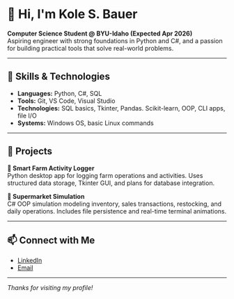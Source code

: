 # 👋 Hi, I'm Kole S. Bauer

**Computer Science Student @ BYU-Idaho (Expected Apr 2026)**  
Aspiring engineer with strong foundations in Python and C#, and a passion for building practical tools that solve real-world problems.

---

## 🔧 Skills & Technologies

- **Languages:** Python, C#, SQL
- **Tools:** Git, VS Code, Visual Studio
- **Technologies:** SQL basics, Tkinter, Pandas. Scikit-learn, OOP, CLI apps, file I/O
- **Systems:** Windows OS, basic Linux commands

---

## 🚀 Projects

**🔹 Smart Farm Activity Logger**  
Python desktop app for logging farm operations and activities. Uses structured data storage, Tkinter GUI, and plans for database integration.

**🔹 Supermarket Simulation**  
C# OOP simulation modeling inventory, sales transactions, restocking, and daily operations. Includes file persistence and real-time terminal animations.

---

## 📫 Connect with Me

- [LinkedIn](https://www.linkedin.com/in/kole-bauer-925a1215a/)
- [Email](mailto:kolebauer@gmail.com)

---

_Thanks for visiting my profile!_
